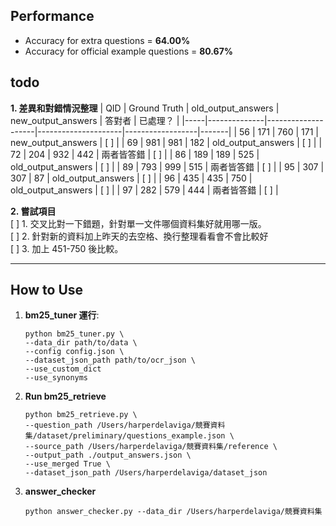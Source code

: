 ## Performance
- Accuracy for extra questions = **64.00%**  
- Accuracy for official example questions = **80.67%**

## todo

**1. 差異和對錯情況整理**
| QID | Ground Truth | old_output_answers | new_output_answers | 答對者           | 已處理？ |
|-----|--------------|--------------------|---------------------|------------------|-------|
| 56  | 171          | 760                | 171                | new_output_answers | [  ]   |
| 69  | 981          | 981                | 182                | old_output_answers | [  ]   |
| 72  | 204          | 932                | 442                | 兩者皆答錯         | [  ]   |
| 86  | 189          | 189                | 525                | old_output_answers | [  ]   |
| 89  | 793          | 999                | 515                | 兩者皆答錯         | [  ]   |
| 95  | 307          | 307                | 87                 | old_output_answers | [  ]   |
| 96  | 435          | 435                | 750                | old_output_answers | [  ]   |
| 97  | 282          | 579                | 444                | 兩者皆答錯         | [  ]   |
  
**2. 嘗試項目**  
[ ] 1. 交叉比對一下錯題，針對單一文件哪個資料集好就用哪一版。  
[ ] 2. 針對新的資料加上昨天的去空格、換行整理看看會不會比較好  
[ ] 3. 加上 451-750 後比較。  

---

## How to Use

1. **bm25_tuner 運行**:  

    ```
    python bm25_tuner.py \
    --data_dir path/to/data \
    --config config.json \
    --dataset_json_path path/to/ocr_json \
    --use_custom_dict
    --use_synonyms
    ```

2. **Run bm25_retrieve**  
    ```
    python bm25_retrieve.py \                                           
    --question_path /Users/harperdelaviga/競賽資料集/dataset/preliminary/questions_example.json \
    --source_path /Users/harperdelaviga/競賽資料集/reference \
    --output_path ./output_answers.json \
    --use_merged True \
    --dataset_json_path /Users/harperdelaviga/dataset_json
    ```

3. **answer_checker**  
    ```
    python answer_checker.py --data_dir /Users/harperdelaviga/競賽資料集
    ```

